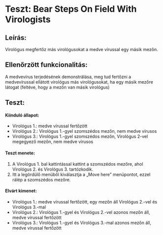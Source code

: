 # Teszt: Bear Steps On Field With Virologists

## Leírás:
Virológus megfertőz más virológusokat a medve vírussal egy másik mezőn.

## Ellenőrzött funkcionalitás:
A medvevírus terjedésének demonstrálása, meg tud fertőzni a medvevírussal ellátott virológus más virológusokat, ha egy másik mezőre látogat (feltéve, hogy a mezőn van másik virológus)

## Teszt:

#### Kiinduló állapot:
- Virológus 1.: medve vírussal fertőzött
- Virológus 2.: Virológus 1.-gyel szomszédos mezőn, nem medve vírusos
- Virológus 3.: Virológus 1.-gyel szomszédos mezőn, Virológus 2-vel megegyező mezőn, nem medve vírusos

#### Teszt menete:
1. A Virológus 1. bal kattintással kattint a szomszédos mezőre, ahol Virológus 2. és Virológus 3. tartózkodik.
2. Itt a legördülő menüből kiválasztja a „Move here” menüpontot, ezzel rálép a szomszédos mezőre.

#### Elvárt kimenet:
- Virológus 1.: medve vírussal fertőzött, egy mezőn áll Virológus 2.-vel és Virológus 3.-mal
- Virológus 2.: Virológus 1.-gyel és Virológus 2.-vel azonos mezőn áll, medve vírussal fertőzött
- Virológus 3.: Virológus 1.-gyel és Virológus 3.-mal azonos mezőn áll, medve vírussal fertőzött